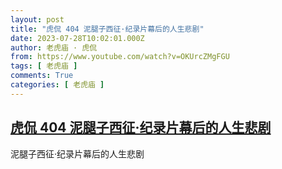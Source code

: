 ```yaml
---
layout: post
title: "虎侃 404 泥腿子西征·纪录片幕后的人生悲剧"
date: 2023-07-28T10:02:01.000Z
author: 老虎庙 · 虎侃
from: https://www.youtube.com/watch?v=OKUrcZMgFGU
tags: [ 老虎庙 ]
comments: True
categories: [ 老虎庙 ]
---
```

<!--1690538521000-->
[虎侃 404 泥腿子西征·纪录片幕后的人生悲剧](https://www.youtube.com/watch?v=OKUrcZMgFGU)
------

<div>
泥腿子西征·纪录片幕后的人生悲剧
</div>
